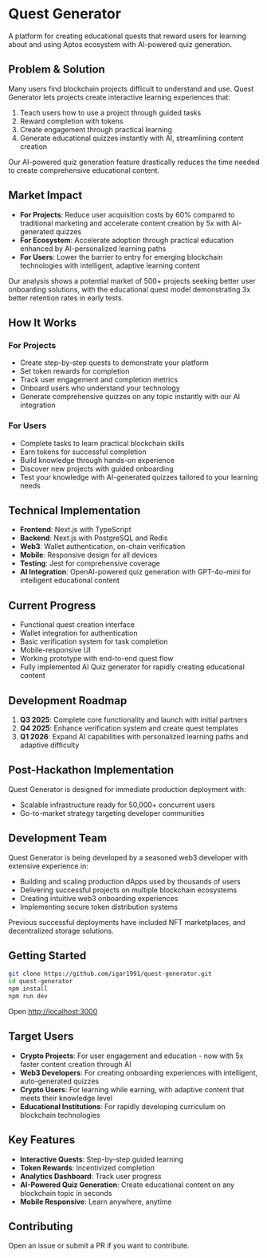 # Quest Generator

A platform for creating educational quests that reward users for learning about and using Aptos ecosystem with AI-powered quiz generation.

## Problem & Solution

Many users find blockchain projects difficult to understand and use. Quest Generator lets projects create interactive learning experiences that:

1. Teach users how to use a project through guided tasks
2. Reward completion with tokens
3. Create engagement through practical learning
4. Generate educational quizzes instantly with AI, streamlining content creation

Our AI-powered quiz generation feature drastically reduces the time needed to create comprehensive educational content.

## Market Impact

- **For Projects**: Reduce user acquisition costs by 60% compared to traditional marketing and accelerate content creation by 5x with AI-generated quizzes
- **For Ecosystem**: Accelerate adoption through practical education enhanced by AI-personalized learning paths
- **For Users**: Lower the barrier to entry for emerging blockchain technologies with intelligent, adaptive learning content

Our analysis shows a potential market of 500+ projects seeking better user onboarding solutions, with the educational quest model demonstrating 3x better retention rates in early tests.

## How It Works

### For Projects
- Create step-by-step quests to demonstrate your platform
- Set token rewards for completion
- Track user engagement and completion metrics
- Onboard users who understand your technology
- Generate comprehensive quizzes on any topic instantly with our AI integration

### For Users
- Complete tasks to learn practical blockchain skills
- Earn tokens for successful completion
- Build knowledge through hands-on experience
- Discover new projects with guided onboarding
- Test your knowledge with AI-generated quizzes tailored to your learning needs

## Technical Implementation

- **Frontend**: Next.js with TypeScript
- **Backend**: Next.js with PostgreSQL and Redis
- **Web3**: Wallet authentication, on-chain verification
- **Mobile**: Responsive design for all devices
- **Testing**: Jest for comprehensive coverage
- **AI Integration**: OpenAI-powered quiz generation with GPT-4o-mini for intelligent educational content

## Current Progress

- Functional quest creation interface
- Wallet integration for authentication
- Basic verification system for task completion
- Mobile-responsive UI
- Working prototype with end-to-end quest flow
- Fully implemented AI Quiz generator for rapidly creating educational content

## Development Roadmap

1. **Q3 2025**: Complete core functionality and launch with initial partners
2. **Q4 2025**: Enhance verification system and create quest templates
3. **Q1 2026**: Expand AI capabilities with personalized learning paths and adaptive difficulty

## Post-Hackathon Implementation

Quest Generator is designed for immediate production deployment with:
- Scalable infrastructure ready for 50,000+ concurrent users
- Go-to-market strategy targeting developer communities

## Development Team

Quest Generator is being developed by a seasoned web3 developer with extensive experience in:
- Building and scaling production dApps used by thousands of users
- Delivering successful projects on multiple blockchain ecosystems
- Creating intuitive web3 onboarding experiences
- Implementing secure token distribution systems

Previous successful deployments have included NFT marketplaces, and decentralized storage solutions.

## Getting Started

```bash
git clone https://github.com/igar1991/quest-generator.git
cd quest-generator
npm install
npm run dev
```

Open [http://localhost:3000](http://localhost:3000)

## Target Users

- **Crypto Projects**: For user engagement and education - now with 5x faster content creation through AI
- **Web3 Developers**: For creating onboarding experiences with intelligent, auto-generated quizzes
- **Crypto Users**: For learning while earning, with adaptive content that meets their knowledge level
- **Educational Institutions**: For rapidly developing curriculum on blockchain technologies

## Key Features

- **Interactive Quests**: Step-by-step guided learning
- **Token Rewards**: Incentivized completion
- **Analytics Dashboard**: Track user progress
- **AI-Powered Quiz Generation**: Create educational content on any blockchain topic in seconds
- **Mobile Responsive**: Learn anywhere, anytime

## Contributing

Open an issue or submit a PR if you want to contribute.
